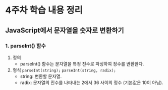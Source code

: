 # 4주차 학습 내용 정리

## JavaScript에서 문자열을 숫자로 변환하기
### 1. parseInt() 함수
1) 정의
   - parseInt() 함수는 문자열을 특정 진수로 파싱하여 정수를 반환한다.
2) 형식
   `parseInt(string);`
   `parseInt(string, radix);`
   - string: 변환할 문자열.
   - radix: 문자열의 진수를 나타내는 2에서 36 사이의 정수 (기본값은 10이 아님).
